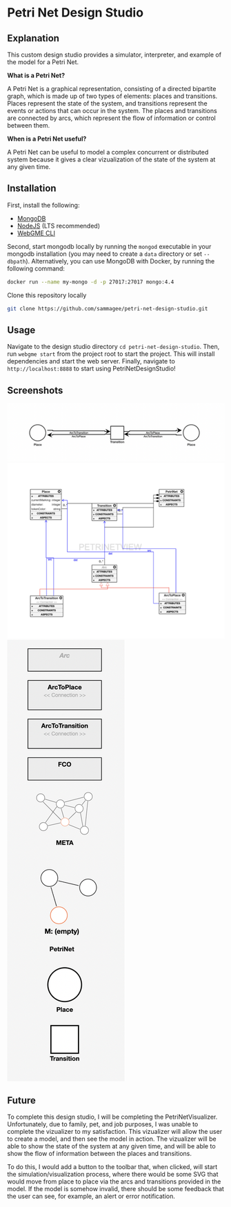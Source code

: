 # Petri Net Design Studio

## Explanation

This custom design studio provides a simulator, interpreter, and example of the model for a Petri Net.

**What is a Petri Net?**

A Petri Net is a graphical representation, consisting of a directed bipartite graph, which is made up of two types of elements: places and transitions. Places represent the state of the system, and transitions represent the events or actions that can occur in the system. The places and transitions are connected by arcs, which represent the flow of information or control between them.

**When is a Petri Net useful?**

A Petri Net can be useful to model a complex concurrent or distributed system because it gives a clear vizualization of the state of the system at any given time.

## Installation

First, install the following:

- [MongoDB](https://www.mongodb.com/)
- [NodeJS](https://nodejs.org/en/) (LTS recommended)
- [WebGME CLI](https://github.com/webgme/webgme-cli)

Second, start mongodb locally by running the `mongod` executable in your mongodb installation (you may need to create a `data` directory or set `--dbpath`). Alternatively, you can use MongoDB with Docker, by running the following command:

```bash
docker run --name my-mongo -d -p 27017:27017 mongo:4.4
```

Clone this repository locally

```bash
git clone https://github.com/sammagee/petri-net-design-studio.git
```

## Usage

Navigate to the design studio directory `cd petri-net-design-studio`. Then, run `webgme start` from the project root to start the project. This will install dependencies and start the web server. Finally, navigate to `http://localhost:8888` to start using PetriNetDesignStudio!

## Screenshots

![Composition](./images/Composition.png)
![META](./images/META.png)
![Objects](./images/Objects.png)

## Future

To complete this design studio, I will be completing the PetriNetVisualizer. Unfortunately, due to family, pet, and job purposes, I was unable to complete the vizualizer to my satisfaction. This vizualizer will allow the user to create a model, and then see the model in action. The vizualizer will be able to show the state of the system at any given time, and will be able to show the flow of information between the places and transitions.

To do this, I would add a button to the toolbar that, when clicked, will start the simulation/visualization process, where there would be some SVG that would move from place to place via the arcs and transitions provided in the model. If the model is somehow invalid, there should be some feedback that the user can see, for example, an alert or error notification.
